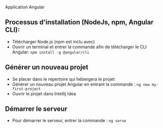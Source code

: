 Application Angular

## Processus d'installation (NodeJs, npm, Angular CLI):

* Télécharger Node.js (npm est inclu avec)
* Ouvrir un terminal et entrer la commande afin de télécharger le CLI Angular: `npm install -g @angular/cli`

## Générer un nouveau projet

* Se placer dans le repertoire qui hébergera le projet
* Générer un nouveau projet Angular en entrant la commande : `ng new my-first-project`
* Ouvrir le projet dans Intellij Idea

## Démarrer le serveur
* Pour démarrer le serveur, entrer la commande : `ng serve`
